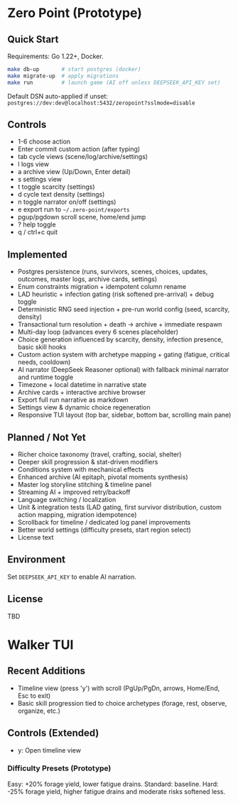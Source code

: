 # Zero Point (Prototype)

## Quick Start
Requirements: Go 1.22+, Docker.

```bash
make db-up       # start postgres (docker)
make migrate-up  # apply migrations
make run         # launch game (AI off unless DEEPSEEK_API_KEY set)
```
Default DSN auto-applied if unset:
`postgres://dev:dev@localhost:5432/zeropoint?sslmode=disable`

## Controls
- 1-6 choose action
- Enter commit custom action (after typing)
- tab cycle views (scene/log/archive/settings)
- l logs view
- a archive view (Up/Down, Enter detail)
- s settings view
- t toggle scarcity (settings)
- d cycle text density (settings)
- n toggle narrator on/off (settings)
- e export run to `~/.zero-point/exports`
- pgup/pgdown scroll scene, home/end jump
- ? help toggle
- q / ctrl+c quit

## Implemented
- Postgres persistence (runs, survivors, scenes, choices, updates, outcomes, master logs, archive cards, settings)
- Enum constraints migration + idempotent column rename
- LAD heuristic + infection gating (risk softened pre-arrival) + debug toggle
- Deterministic RNG seed injection + pre-run world config (seed, scarcity, density)
- Transactional turn resolution + death -> archive + immediate respawn
- Multi-day loop (advances every 6 scenes placeholder)
- Choice generation influenced by scarcity, density, infection presence, basic skill hooks
- Custom action system with archetype mapping + gating (fatigue, critical needs, cooldown)
- AI narrator (DeepSeek Reasoner optional) with fallback minimal narrator and runtime toggle
- Timezone + local datetime in narrative state
- Archive cards + interactive archive browser
- Export full run narrative as markdown
- Settings view & dynamic choice regeneration
- Responsive TUI layout (top bar, sidebar, bottom bar, scrolling main pane)

## Planned / Not Yet
- Richer choice taxonomy (travel, crafting, social, shelter)
- Deeper skill progression & stat-driven modifiers
- Conditions system with mechanical effects
- Enhanced archive (AI epitaph, pivotal moments synthesis)
- Master log storyline stitching & timeline panel
- Streaming AI + improved retry/backoff
- Language switching / localization
- Unit & integration tests (LAD gating, first survivor distribution, custom action mapping, migration idempotence)
- Scrollback for timeline / dedicated log panel improvements
- Better world settings (difficulty presets, start region select)
- License text

## Environment
Set `DEEPSEEK_API_KEY` to enable AI narration.

## License
TBD

# Walker TUI

## Recent Additions
- Timeline view (press 'y') with scroll (PgUp/PgDn, arrows, Home/End, Esc to exit)
- Basic skill progression tied to choice archetypes (forage, rest, observe, organize, etc.)

## Controls (Extended)
- y: Open timeline view

### Difficulty Presets (Prototype)
Easy: +20% forage yield, lower fatigue drains.
Standard: baseline.
Hard: -25% forage yield, higher fatigue drains and moderate risks softened less.
